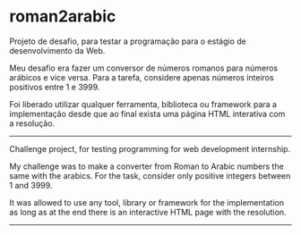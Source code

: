 # roman2arabic

Projeto de desafio, para testar a programação para o estágio de desenvolvimento da Web.

Meu desafio era fazer um conversor de números romanos para números arábicos e vice versa.
Para a tarefa, considere apenas números inteiros positivos entre 1 e 3999.

Foi liberado utilizar qualquer ferramenta, biblioteca ou framework
para a implementação desde que ao final exista uma página HTML interativa com a resolução. 

---

Challenge project, for testing programming for web development internship.

My challenge was to make a converter from Roman to Arabic numbers the same with the arabics.
For the task, consider only positive integers between 1 and 3999.

It was allowed to use any tool, library or framework
for the implementation as long as at the end there is an interactive HTML page with the resolution. 

---

